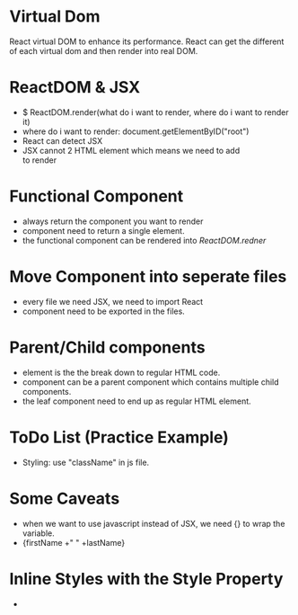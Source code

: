 # Virtual Dom
React virtual DOM to enhance its performance. React can get the different of each virtual dom and then render into real DOM.
# ReactDOM & JSX
  - $ ReactDOM.render(what do i want to render, where do i want to render it)
  - where do i want to render: document.getElementByID("root")
  - React can detect JSX
  - JSX cannot 2 HTML element which means we need to add <div> to render
# Functional Component
  - always return the component you want to render
  - component need to return a single element.
  - the functional component can be rendered into _ReactDOM.redner_
# Move Component into seperate files
  - every file we need JSX, we need to import React
  - component need to be exported in the files.
# Parent/Child components
  - element is the the break down to regular HTML code.
  - component can be a parent component which contains multiple child components.
  - the leaf component need to end up as regular HTML element.
# ToDo List (Practice Example)
  - Styling: use "className" in js file.
# Some Caveats
  - when we want to use javascript instead of JSX, we need {} to wrap the variable.
  - {firstName +" " +lastName}
# Inline Styles with the Style Property
  - 